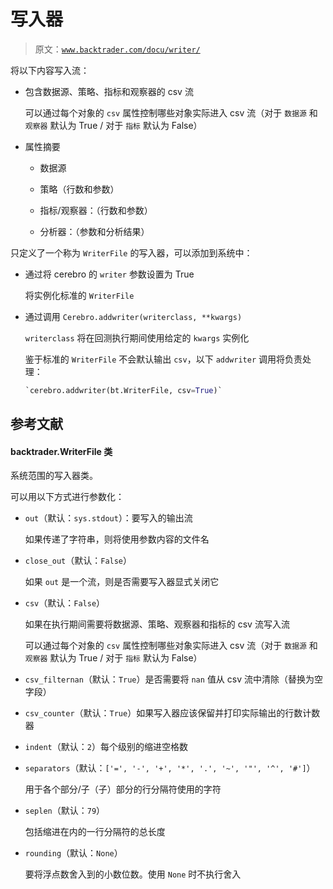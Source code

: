 # 写入器

> 原文：[`www.backtrader.com/docu/writer/`](https://www.backtrader.com/docu/writer/)

将以下内容写入流：

+   包含数据源、策略、指标和观察器的 csv 流

    可以通过每个对象的 `csv` 属性控制哪些对象实际进入 csv 流（对于 `数据源` 和 `观察器` 默认为 True / 对于 `指标` 默认为 False）

+   属性摘要

    +   数据源

    +   策略（行数和参数）

    +   指标/观察器：（行数和参数）

    +   分析器：（参数和分析结果）

只定义了一个称为 `WriterFile` 的写入器，可以添加到系统中：

+   通过将 cerebro 的 `writer` 参数设置为 True

    将实例化标准的 `WriterFile`

+   通过调用 `Cerebro.addwriter(writerclass, **kwargs)`

    `writerclass` 将在回测执行期间使用给定的 `kwargs` 实例化

    鉴于标准的 `WriterFile` 不会默认输出 `csv`，以下 `addwriter` 调用将负责处理：

    ```py
    `cerebro.addwriter(bt.WriterFile, csv=True)` 
    ```

## 参考文献

#### backtrader.WriterFile 类

系统范围的写入器类。

可以用以下方式进行参数化：

+   `out`（默认：`sys.stdout`）：要写入的输出流

    如果传递了字符串，则将使用参数内容的文件名

+   `close_out`（默认：`False`）

    如果 `out` 是一个流，则是否需要写入器显式关闭它

+   `csv`（默认：`False`）

    如果在执行期间需要将数据源、策略、观察器和指标的 csv 流写入流

    可以通过每个对象的 `csv` 属性控制哪些对象实际进入 csv 流（对于 `数据源` 和 `观察器` 默认为 True / 对于 `指标` 默认为 False）

+   `csv_filternan`（默认：`True`）是否需要将 `nan` 值从 csv 流中清除（替换为空字段）

+   `csv_counter`（默认：`True`）如果写入器应该保留并打印实际输出的行数计数器

+   `indent`（默认：`2`）每个级别的缩进空格数

+   `separators`（默认：`['=', '-', '+', '*', '.', '~', '"', '^', '#']`）

    用于各个部分/子（子）部分的行分隔符使用的字符

+   `seplen`（默认：`79`）

    包括缩进在内的一行分隔符的总长度

+   `rounding`（默认：`None`）

    要将浮点数舍入到的小数位数。使用 `None` 时不执行舍入
